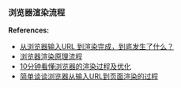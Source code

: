 ### 浏览器渲染流程

**References:**
- [从浏览器输入URL 到渲染完成，到底发生了什么？](https://www.jianshu.com/p/6ae4259f1c33)
- [浏览器渲染原理流程](https://zhuanlan.zhihu.com/p/271859197)
- [10分钟看懂浏览器的渲染过程及优化](https://juejin.cn/post/6844903877314101255)
- [简单谈谈浏览器从输入URL到页面渲染的过程](https://juejin.cn/post/6844903878895337485)
